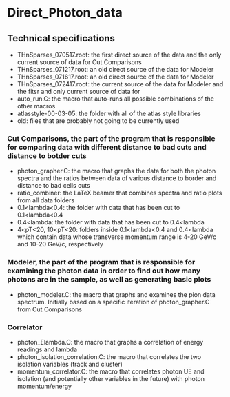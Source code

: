 # Direct_Photon_data
## Technical specifications
- THnSparses_070517.root: the first direct source of the data and the only current source of data for Cut Comparisons
- THnSparses_071217.root: an old direct source of the data for Modeler
- THnSparses_071617.root: an old direct source of the data for Modeler
- THnSparses_072417.root: the current source of the data for Modeler and the fitsr and only current source of data for 
- auto_run.C: the macro that auto-runs all possible combinations of the other macros
- atlasstyle-00-03-05: the folder with all of the atlas style libraries
- old: files that are probably not going to be currently used

### Cut Comparisons, the part of the program that is responsible for comparing data with different distance to bad cuts and distance to botder cuts
- photon_grapher.C: the macro that graphs the data for both the photon spectra and the ratios between data of various distance to border and distance to bad cells cuts
- ratio_combiner: the LaTeX beamer that combines spectra and ratio plots from all data folders
- 0.1<lambda<0.4: the folder with data that has been cut to 0.1<lambda<0.4
- 0.4<lambda: the folder with data that has been cut to 0.4<lambda
- 4<pT<20, 10<pT<20: folders inside 0.1<lambda<0.4 and 0.4<lambda which contain data whose transverse momentum range is 4-20 GeV/c and 10-20 GeV/c, respectively

### Modeler, the part of the program that is responsible for examining the photon data in order to find out how many photons are in the sample, as well as generating basic plots
- photon_modeler.C: the macro that graphs and examines the pion data spectrum. Initially based on a specific iteration of photon_grapher.C from Cut Comparisons

### Correlator
- photon_Elambda.C: the macro that graphs a correlation of energy readings and lambda
- photon_isolation_correlation.C: the macro that correlates the two isolation variables (track and cluster)
- momentum_correlator.C: the macro that correlates photon UE and isolation (and potentially other variables in the future) with photon momentum/energy
